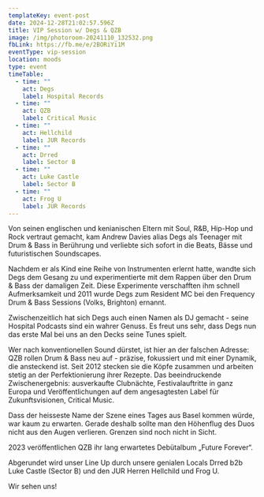 ```yaml
---
templateKey: event-post
date: 2024-12-28T21:02:57.596Z
title: VIP Session w/ Degs & QZB
image: /img/photoroom-20241110_132532.png
fbLink: https://fb.me/e/2BORiYi1M
eventType: vip-session
location: moods
type: event
timeTable:
  - time: ""
    act: Degs
    label: Hospital Records
  - time: ""
    act: QZB
    label: Critical Music
  - time: ""
    act: Hellchild
    label: JUR Records
  - time: ""
    act: Drred
    label: Sector B
  - time: ""
    act: Luke Castle
    label: Sector B
  - time: ""
    act: Frog U
    label: JUR Records
---
```

Von seinen englischen und kenianischen Eltern mit Soul, R&B, Hip-Hop und Rock vertraut gemacht, kam Andrew Davies alias Degs als Teenager mit Drum & Bass in Berührung und verliebte sich sofort in die Beats, Bässe und futuristischen Soundscapes.

Nachdem er als Kind eine Reihe von Instrumenten erlernt hatte, wandte sich Degs dem Gesang zu und experimentierte mit dem Rappen über den Drum & Bass der damaligen Zeit. Diese Experimente verschafften ihm schnell Aufmerksamkeit und 2011 wurde Degs zum Resident MC bei den Frequency Drum & Bass Sessions (Volks, Brighton) ernannt.

Zwischenzeitlich hat sich Degs auch einen Namen als DJ gemacht - seine Hospital Podcasts sind ein wahrer Genuss. Es freut uns sehr, dass Degs nun das erste Mal bei uns an den Decks seine Tunes spielt.

Wer nach konventionellen Sound dürstet, ist hier an der falschen Adresse: QZB rollen Drum & Bass neu auf - präzise, fokussiert und mit einer Dynamik, die ansteckend ist. Seit 2012 stecken sie die Köpfe zusammen und arbeiten stetig an der Perfektionierung ihrer Rezepte. Das beeindruckende Zwischenergebnis: ausverkaufte Clubnächte, Festivalauftritte in ganz Europa und Veröffentlichungen auf dem angesagtesten Label für Zukunftsvisionen, Critical Music.

Dass der heisseste Name der Szene eines Tages aus Basel kommen würde, war kaum zu erwarten. Gerade deshalb sollte man den Höhenflug des Duos nicht aus den Augen verlieren. Grenzen sind noch nicht in Sicht.

2023 veröffentlichen QZB ihr lang erwartetes Debütalbum „Future Forever“. 

Abgerundet wird unser Line Up durch unsere genialen Locals Drred b2b Luke Castle (Sector B) und den JUR Herren Hellchild und Frog U. 

Wir sehen uns!